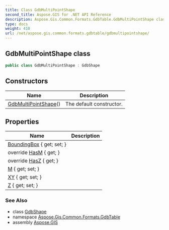 ```yaml
---
title: Class GdbMultiPointShape
second_title: Aspose.GIS for .NET API Reference
description: Aspose.Gis.Common.Formats.GdbTable.GdbMultiPointShape class. 
type: docs
weight: 410
url: /net/aspose.gis.common.formats.gdbtable/gdbmultipointshape/
---
```

## GdbMultiPointShape class

```csharp
public class GdbMultiPointShape : GdbShape
```

## Constructors

| Name | Description |
| --- | --- |
| [GdbMultiPointShape](gdbmultipointshape/)() | The default constructor. |

## Properties

| Name | Description |
| --- | --- |
| [BoundingBox](../../aspose.gis.common.formats.gdbtable/gdbshape/boundingbox/) { get; set; } |  |
| override [HasM](../../aspose.gis.common.formats.gdbtable/gdbmultipointshape/hasm/) { get; } |  |
| override [HasZ](../../aspose.gis.common.formats.gdbtable/gdbmultipointshape/hasz/) { get; } |  |
| [M](../../aspose.gis.common.formats.gdbtable/gdbmultipointshape/m/) { get; set; } |  |
| [XY](../../aspose.gis.common.formats.gdbtable/gdbmultipointshape/xy/) { get; set; } |  |
| [Z](../../aspose.gis.common.formats.gdbtable/gdbmultipointshape/z/) { get; set; } |  |

### See Also

* class [GdbShape](../gdbshape/)
* namespace [Aspose.Gis.Common.Formats.GdbTable](../../aspose.gis.common.formats.gdbtable/)
* assembly [Aspose.GIS](../../)


